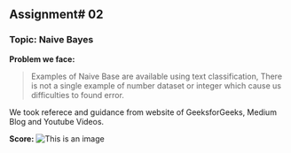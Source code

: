 ## Assignment# 02

### Topic: Naive Bayes

**Problem we face:**

> Examples of Naive Base are available using text classification, There is not a single example of number dataset or integer which cause us difficulties to found error.

We took referece and guidance from website of GeeksforGeeks, Medium Blog and Youtube Videos.

**Score:**
![This is an image](/img.png)
